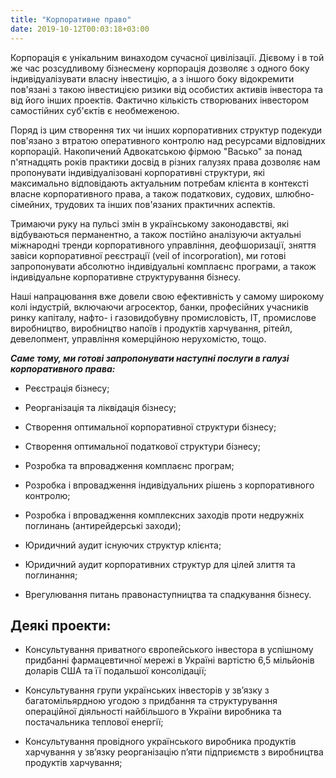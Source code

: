 ```yaml
---
title: "Корпоративне право"
date: 2019-10-12T00:03:18+03:00
---
```


Корпорація є унікальним винаходом сучасної цивілізації. Дієвому і в той же час розсудливому бізнесмену корпорація дозволяє з одного боку індивідуалізувати власну інвестицію, а з іншого боку відокремити пов'язані з такою інвестицією ризики від особистих активів інвестора та від його інших проектів. Фактично кількість створюваних інвестором самостійних суб'єктів є необмеженою.

Поряд із цим створення тих чи інших корпоративних структур подекуди пов'язано з втратою оперативного контролю над ресурсами відповідних корпорацій. Накопичений Адвокатською фірмою "Васько" за понад п'ятнадцять років практики досвід в різних галузях права дозволяє нам пропонувати індивідуалізовані корпоративні структури, які максимально відповідають актуальним потребам клієнта в контексті власне корпоративного права, а також податкових, судових, шлюбно-сімейних, трудових та інших пов'язаних практичних аспектів.

Тримаючи руку на пульсі змін в українському законодавстві, які відбуваються перманентно, а також постійно аналізуючи актуальні міжнародні тренди корпоративного управління, деофшоризації, зняття завіси корпоративної реєстрації (veil of incorporation), ми готові запропонувати абсолютно індивідуальні комплаєнс програми, а також індивідуальне корпоративне структурування бізнесу.

Наші напрацювання вже довели свою ефективність у самому широкому колі індустрій, включаючи агросектор, банки, професійних учасників ринку капіталу, нафто- і газовидобувну промисловість, ІТ, промислове виробництво, виробництво напоїв і продуктів харчування, рітейл, девелопмент, управління комерційною нерухомістю, тощо.

***Саме тому, ми готові запропонувати наступні послуги в галузі корпоративного права:***

- Реєстрація бізнесу;

- Реорганізація та ліквідація бізнесу;

- Створення оптимальної корпоративної структури бізнесу;

- Створення оптимальної податкової структури бізнесу;

- Розробка та впровадження комплаєнс програм;

- Розробка і впровадження індивідуальних рішень з корпоративного контролю;

- Розробка і впровадження комплексних заходів проти недружніх поглинань (антирейдерські заходи);

- Юридичний аудит існуючих структур клієнта;

- Юридичний аудит корпоративних структур для цілей злиття та поглинання;

- Врегулювання питань правонаступництва та спадкування бізнесу.

## Деякі проекти:

- Консультування приватного європейського інвестора в успішному придбанні фармацевтичної мережі в Україні вартістю 6,5 мільйонів доларів США та її подальшої консолідації;

- Консультування групи українських інвесторів у зв’язку з багатомільярдною угодою з придбання та структурування операційної діяльності найбільшого в України виробника та постачальника теплової енергії;

- Консультування провідного українського виробника продуктів харчування у зв’язку реорганізацію п’яти підприємств з виробництва продуктів харчування;
